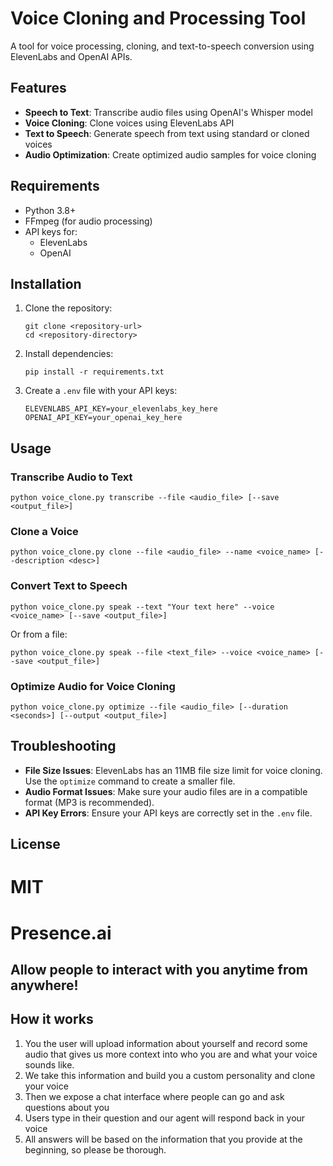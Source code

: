 # Voice Cloning and Processing Tool

A tool for voice processing, cloning, and text-to-speech conversion using ElevenLabs and OpenAI APIs.

## Features

- **Speech to Text**: Transcribe audio files using OpenAI's Whisper model
- **Voice Cloning**: Clone voices using ElevenLabs API
- **Text to Speech**: Generate speech from text using standard or cloned voices
- **Audio Optimization**: Create optimized audio samples for voice cloning

## Requirements

- Python 3.8+
- FFmpeg (for audio processing)
- API keys for:
  - ElevenLabs
  - OpenAI

## Installation

1. Clone the repository:
   ```
   git clone <repository-url>
   cd <repository-directory>
   ```

2. Install dependencies:
   ```
   pip install -r requirements.txt
   ```

3. Create a `.env` file with your API keys:
   ```
   ELEVENLABS_API_KEY=your_elevenlabs_key_here
   OPENAI_API_KEY=your_openai_key_here
   ```

## Usage

### Transcribe Audio to Text

```
python voice_clone.py transcribe --file <audio_file> [--save <output_file>]
```

### Clone a Voice

```
python voice_clone.py clone --file <audio_file> --name <voice_name> [--description <desc>]
```

### Convert Text to Speech

```
python voice_clone.py speak --text "Your text here" --voice <voice_name> [--save <output_file>]
```

Or from a file:

```
python voice_clone.py speak --file <text_file> --voice <voice_name> [--save <output_file>]
```

### Optimize Audio for Voice Cloning

```
python voice_clone.py optimize --file <audio_file> [--duration <seconds>] [--output <output_file>]
```

## Troubleshooting

- **File Size Issues**: ElevenLabs has an 11MB file size limit for voice cloning. Use the `optimize` command to create a smaller file.
- **Audio Format Issues**: Make sure your audio files are in a compatible format (MP3 is recommended).
- **API Key Errors**: Ensure your API keys are correctly set in the `.env` file.

## License

MIT
=======
# Presence.ai
## Allow people to interact with you anytime from anywhere!


## How it works
1. You the user will upload information about yourself and record some audio that gives us more context into who you are and what your voice sounds like.
2. We take this information and build you a custom personality and clone your voice
3. Then we expose a chat interface where people can go and ask questions about you
4. Users type in their question and our agent will respond back in your voice
5. All answers will be based on the information that you provide at the beginning, so please be thorough.

